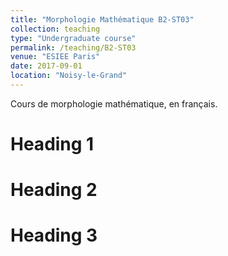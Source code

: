 ```yaml
---
title: "Morphologie Mathématique B2-ST03"
collection: teaching
type: "Undergraduate course"
permalink: /teaching/B2-ST03
venue: "ESIEE Paris"
date: 2017-09-01
location: "Noisy-le-Grand"
---
```


Cours de morphologie mathématique, en français.

Heading 1
======

Heading 2
======

Heading 3
======
